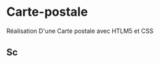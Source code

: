 # Carte-postale
Réalisation D'une Carte postale avec HTLM5 et CSS 
## Sc
<a href="https://zupimages.net/viewer.php?id=20/28/q9lf.jpg"><img src="https://zupimages.net/up/20/28/q9lf.jpg" alt="" /></a>
